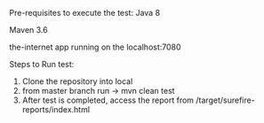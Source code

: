 Pre-requisites to execute the test:
Java 8 

Maven 3.6 

the-internet app running on the localhost:7080 

Steps to Run test:
1. Clone the repository into local 
2. from master branch run -> mvn clean test
3. After test is completed, access the report from /target/surefire-reports/index.html
